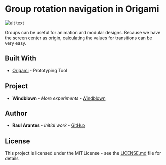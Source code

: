 # Group rotation navigation in Origami

![alt text](http://payload.persona.co/1/1/61823/205951/Group-Rotation-video_8.gif)

Groups can be useful for animation and modular designs.
Because we have the screen center as origin, calculating the values for transitions can be very easy.

## Built With

* [Origami](http://origami.design/) - Prototyping Tool

## Project

* **Windblown** - *More experiments* - [Windblown](http://windblown.in/)

## Author

* **Raul Arantes** - *Initial work* - [GitHub](https://github.com/rrraul)

## License

This project is licensed under the MIT License - see the [LICENSE.md](LICENSE.md) file for details
